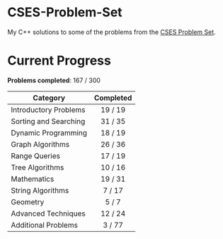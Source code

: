 # CSES-Problem-Set

My C++ solutions to some of the problems from the [CSES Problem Set](https://cses.fi/problemset/).

# Current Progress

**Problems completed**: 167 / 300

| Category              | Completed |
| --------------------- | :-------: |
| Introductory Problems |  19 / 19  |
| Sorting and Searching |  31 / 35  |
| Dynamic Programming   |  18 / 19  |
| Graph Algorithms      |  26 / 36  |
| Range Queries         |  17 / 19  |
| Tree Algorithms       |  10 / 16  |
| Mathematics           |  19 / 31  |
| String Algorithms     |   7 / 17  |
| Geometry              |   5 / 7   |
| Advanced Techniques   |  12 / 24  |
| Additional Problems   |   3 / 77  |
